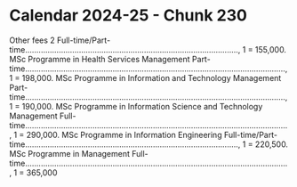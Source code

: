 # Calendar 2024-25 - Chunk 230

<!-- Chunk tokens: 753, Enriched tokens: 756 -->

Other fees 2
Full-time/Part-time..............................................................................................., 1 = 155,000. MSc Programme in Health Services Management Part-time...................................................................................................................., 1 = 198,000. MSc Programme in Information and Technology Management Part-time...................................................................................................................., 1 = 190,000. MSc Programme in Information Science and Technology Management Full-time....................................................................................................................., 1 = 290,000. MSc Programme in Information Engineering Full-time/Part-time..............................................................................................., 1 = 220,500. MSc Programme in Management Full-time....................................................................................................................., 1 = 365,000